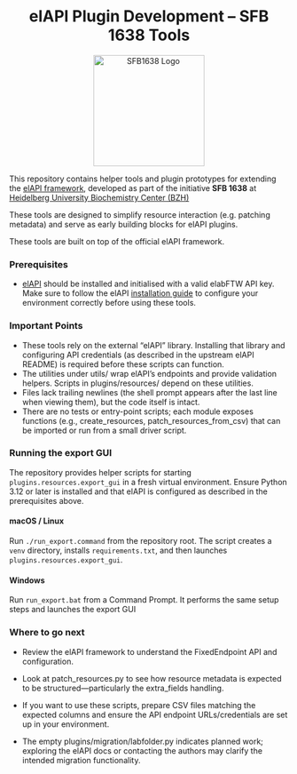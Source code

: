 <h1 align="center">elAPI Plugin Development – SFB 1638 Tools</h1>
<p align="center">
  <img src="https://github.com/user-attachments/assets/e8ce314e-2f66-47af-9d08-b94324646984" alt="SFB1638 Logo" width="200">
</p>


This repository contains helper tools and plugin prototypes for extending the [elAPI framework](https://github.com/uhd-urz/elAPI), developed as part of the initiative **SFB 1638** at [Heidelberg University Biochemistry Center (BZH)](https://bzh.db-engine.de/)

These tools are designed to simplify resource interaction (e.g. patching metadata) and serve as early building blocks for elAPI plugins.

These tools are built on top of the official elAPI framework.

### Prerequisites
* [elAPI](https://github.com/uhd-urz/elAPI?tab=readme-ov-file#installation) should be installed and initialised with
a valid elabFTW API key. Make sure to follow the elAPI [installation guide](https://github.com/uhd-urz/elAPI?tab=readme-ov-file#installation)
to configure your environment correctly before using these tools.    


### Important Points
* These tools rely on the external “elAPI” library. Installing that library and configuring API credentials
(as described in the upstream elAPI README) is required before these scripts can function.
* The utilities under utils/ wrap elAPI’s endpoints and provide validation helpers. Scripts in plugins/resources/ depend
on these utilities.
* Files lack trailing newlines (the shell prompt appears after the last line when viewing them), but the code itself is intact.
* There are no tests or entry-point scripts; each module exposes functions (e.g., create_resources, patch_resources_from_csv)
that can be imported or run from a small driver script.

### Running the export GUI
The repository provides helper scripts for starting `plugins.resources.export_gui` in a fresh
virtual environment. Ensure Python 3.12 or later is installed and that elAPI is configured as
described in the prerequisites above.

#### macOS / Linux

Run `./run_export.command` from the repository root. The script creates a `venv` directory,
installs `requirements.txt`, and then launches `plugins.resources.export_gui`.

#### Windows

Run `run_export.bat` from a Command Prompt. It performs the same setup steps and launches the
export GUI

### Where to go next

* Review the elAPI framework to understand the FixedEndpoint API and configuration.

* Look at patch_resources.py to see how resource metadata is expected to be structured—particularly the extra_fields handling.

* If you want to use these scripts, prepare CSV files matching the expected columns and ensure the API endpoint 
URLs/credentials are set up in your environment.

* The empty plugins/migration/labfolder.py indicates planned work; exploring the elAPI docs or contacting the authors
may clarify the intended migration functionality.
